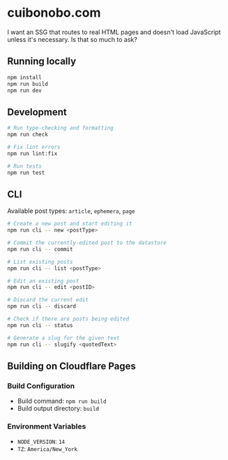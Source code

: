 # cuibonobo.com

I want an SSG that routes to real HTML pages and doesn't load JavaScript unless it's necessary. Is that so much to ask?

## Running locally

```bash
npm install
npm run build
npm run dev
```

## Development

```bash
# Run type-checking and formatting
npm run check

# Fix lint errors
npm run lint:fix

# Run tests
npm run test
```

## CLI

Available post types: `article`, `ephemera`, `page`

```bash
# Create a new post and start editing it
npm run cli -- new <postType>

# Commit the currently-edited post to the datastore
npm run cli -- commit

# List existing posts
npm run cli -- list <postType>

# Edit an existing post
npm run cli -- edit <postID>

# Discard the current edit
npm run cli -- discard

# Check if there are posts being edited
npm run cli -- status

# Generate a slug for the given text
npm run cli -- slugify <quotedText>
```

## Building on Cloudflare Pages

### Build Configuration

- Build command: `npm run build`
- Build output directory: `build`

### Environment Variables

- `NODE_VERSION`: `14`
- `TZ`: `America/New_York`
